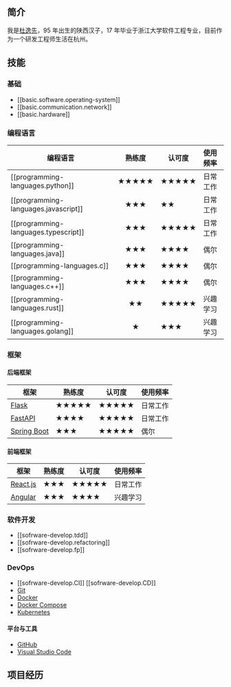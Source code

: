 
## 简介

我是[杜逸先](https://github.com/duyixian1234)，95 年出生的陕西汉子，17 年毕业于浙江大学软件工程专业，目前作为一个研发工程师生活在杭州。

## 技能

### 基础

- [[basic.software.operating-system]]
- [[basic.communication.network]]
- [[basic.hardware]]

### 编程语言

| 编程语言                             | 熟练度 | 认可度 | 使用频率 |
| ------------------------------------ | :----: | ------ | :------- |
| [[programming-languages.python]]     | ★★★★★  | ★★★★★  | 日常工作 |
| [[programming-languages.javascript]] |  ★★★   | ★★     | 日常工作 |
| [[programming-languages.typescript]] |  ★★★   | ★★★★★  | 日常工作 |
| [[programming-languages.java]]       |  ★★★   | ★★★★   | 偶尔     |
| [[programming-languages.c]]          |  ★★★   | ★★★★   | 偶尔     |
| [[programming-languages.c++]]        |  ★★★   | ★★★★   | 偶尔     |
| [[programming-languages.rust]]       |   ★★   | ★★★★★  | 兴趣学习 |
| [[programming-languages.golang]]     |   ★    | ★★★    | 兴趣学习 |

### 框架

#### 后端框架

| 框架                                                  | 熟练度 | 认可度 | 使用频率 |
| ----------------------------------------------------- | ------ | ------ | -------- |
| [Flask](https://flask.palletsprojects.com/en/2.2.x/)  | ★★★★★  | ★★★★★  | 日常工作 |
| [FastAPI](https://fastapi.tiangolo.com)               | ★★★★   | ★★★★★  | 日常工作 |
| [Spring Boot](https://spring.io/projects/spring-boot) | ★★★    | ★★★★★  | 偶尔     |

#### 前端框架

| 框架                             | 熟练度 | 认可度 | 使用频率 |
| -------------------------------- | ------ | ------ | -------- |
| [React.js](https://reactjs.org/) | ★★★    | ★★★★★  | 日常工作 |
| [Angular](https://angular.io/)   | ★★★    | ★★★★   | 兴趣学习 |

### 软件开发

- [[sofrware-develop.tdd]]
- [[sofrware-develop.refactoring]]
- [[sofrware-develop.fp]]

### DevOps

- [[sofrware-develop.CI]] [[sofrware-develop.CD]]
- [Git](https://git-scm.com/)
- [Docker](https://www.docker.com/)
- [Docker Compose](https://docs.docker.com/compose/)
- [Kubernetes](https://kubernetes.io/)

#### 平台与工具

- [GitHub](https://github.com/)
- [Visual Studio Code](https://code.visualstudio.com/)

## 项目经历
